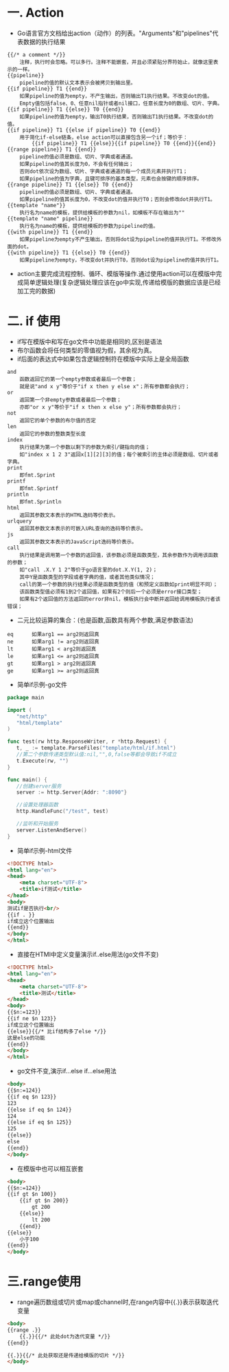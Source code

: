 # 一. Action

* Go语言官方文档给出action（动作）的列表。"Arguments"和"pipelines"代表数据的执行结果

```
{{/* a comment */}}
    注释，执行时会忽略。可以多行。注释不能嵌套，并且必须紧贴分界符始止，就像这里表示的一样。
{{pipeline}}
    pipeline的值的默认文本表示会被拷贝到输出里。
{{if pipeline}} T1 {{end}}
    如果pipeline的值为empty，不产生输出，否则输出T1执行结果。不改变dot的值。
    Empty值包括false、0、任意nil指针或者nil接口，任意长度为0的数组、切片、字典。
{{if pipeline}} T1 {{else}} T0 {{end}}
    如果pipeline的值为empty，输出T0执行结果，否则输出T1执行结果。不改变dot的值。
{{if pipeline}} T1 {{else if pipeline}} T0 {{end}}
    用于简化if-else链条，else action可以直接包含另一个if；等价于：
        {{if pipeline}} T1 {{else}}{{if pipeline}} T0 {{end}}{{end}}
{{range pipeline}} T1 {{end}}
    pipeline的值必须是数组、切片、字典或者通道。
    如果pipeline的值其长度为0，不会有任何输出；
    否则dot依次设为数组、切片、字典或者通道的每一个成员元素并执行T1；
    如果pipeline的值为字典，且键可排序的基本类型，元素也会按键的顺序排序。
{{range pipeline}} T1 {{else}} T0 {{end}}
    pipeline的值必须是数组、切片、字典或者通道。
    如果pipeline的值其长度为0，不改变dot的值并执行T0；否则会修改dot并执行T1。
{{template "name"}}
    执行名为name的模板，提供给模板的参数为nil，如模板不存在输出为""
{{template "name" pipeline}}
    执行名为name的模板，提供给模板的参数为pipeline的值。
{{with pipeline}} T1 {{end}}
    如果pipeline为empty不产生输出，否则将dot设为pipeline的值并执行T1。不修改外面的dot。
{{with pipeline}} T1 {{else}} T0 {{end}}
    如果pipeline为empty，不改变dot并执行T0，否则dot设为pipeline的值并执行T1。
```

* action主要完成流程控制、循环、模版等操作.通过使用action可以在模版中完成简单逻辑处理(复杂逻辑处理应该在go中实现,传递给模版的数据应该是已经加工完的数据)


# 二. if 使用

* if写在模版中和写在go文件中功能是相同的,区别是语法
* 布尔函数会将任何类型的零值视为假，其余视为真。
* if后面的表达式中如果包含逻辑控制符在模版中实际上是全局函数

```
and
    函数返回它的第一个empty参数或者最后一个参数；
    就是说"and x y"等价于"if x then y else x"；所有参数都会执行；
or
    返回第一个非empty参数或者最后一个参数；
    亦即"or x y"等价于"if x then x else y"；所有参数都会执行；
not
    返回它的单个参数的布尔值的否定
len
    返回它的参数的整数类型长度
index
    执行结果为第一个参数以剩下的参数为索引/键指向的值；
    如"index x 1 2 3"返回x[1][2][3]的值；每个被索引的主体必须是数组、切片或者字典。
print
    即fmt.Sprint
printf
    即fmt.Sprintf
println
    即fmt.Sprintln
html
    返回其参数文本表示的HTML逸码等价表示。
urlquery
    返回其参数文本表示的可嵌入URL查询的逸码等价表示。
js
    返回其参数文本表示的JavaScript逸码等价表示。
call
    执行结果是调用第一个参数的返回值，该参数必须是函数类型，其余参数作为调用该函数的参数；
    如"call .X.Y 1 2"等价于go语言里的dot.X.Y(1, 2)；
    其中Y是函数类型的字段或者字典的值，或者其他类似情况；
    call的第一个参数的执行结果必须是函数类型的值（和预定义函数如print明显不同）；
    该函数类型值必须有1到2个返回值，如果有2个则后一个必须是error接口类型；
    如果有2个返回值的方法返回的error非nil，模板执行会中断并返回给调用模板执行者该错误；
```

* 二元比较运算的集合：(也是函数,函数具有两个参数,满足参数语法)

```
eq      如果arg1 == arg2则返回真
ne      如果arg1 != arg2则返回真
lt      如果arg1 < arg2则返回真
le      如果arg1 <= arg2则返回真
gt      如果arg1 > arg2则返回真
ge      如果arg1 >= arg2则返回真
```

* 简单if示例-go文件

```go
package main

import (
   "net/http"
   "html/template"
)

func test(rw http.ResponseWriter, r *http.Request) {
   t, _ := template.ParseFiles("template/html/if.html")
   //第二个参数传递类型默认值:nil,"",0,false等都会导致if不成立
   t.Execute(rw, "")
}

func main() {
   //创建server服务
   server := http.Server{Addr: ":8090"}

   //设置处理器函数
   http.HandleFunc("/test", test)

   //监听和开始服务
   server.ListenAndServe()
}
```

* 简单if示例-html文件

```html
<!DOCTYPE html>
<html lang="en">
<head>
    <meta charset="UTF-8">
    <title>if测试</title>
</head>
<body>
测试if是否执行<br/>
{{if . }}
if成立这个位置输出
{{end}}
</body>
</html>
```

* 直接在HTMl中定义变量演示if..else用法(go文件不变)

```html
<!DOCTYPE html>
<html lang="en">
<head>
    <meta charset="UTF-8">
    <title>测试</title>
</head>
<body>
{{$n:=123}}
{{if ne $n 123}}
if成立这个位置输出
{{else}}{{/* 比if结构多了else */}}
这是else的功能
{{end}}
</body>
</html>
```

* go文件不变,演示if...else if...else用法

```html
<body>
{{$n:=124}}
{{if eq $n 123}}
123
{{else if eq $n 124}}
124
{{else if eq $n 125}}
125
{{else}}
else
{{end}}
</body>
```

* 在模版中也可以相互嵌套

```html
<body>
{{$n:=124}}
{{if gt $n 100}}
    {{if gt $n 200}}
        gt 200
    {{else}}
        lt 200
    {{end}}
{{else}}
    小于100
{{end}}
</body>
```

# 三.range使用

* range遍历数组或切片或map或channel时,在range内容中{{.}}表示获取迭代变量

```html
<body>
{{range .}}
    {{.}}{{/* 此处dot为迭代变量 */}}
{{end}}

{{.}}{{/* 此处获取还是传递给模版的切片 */}}
</body>
```